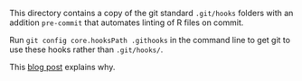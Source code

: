 This directory contains a copy of the git standard `.git/hooks` folders with an addition `pre-commit` that automates linting of R files on commit.

Run `git config core.hooksPath .githooks` in the command line to get git to use these hooks rather than `.git/hooks/`.

This [blog post](https://www.viget.com/articles/two-ways-to-share-git-hooks-with-your-team/) explains why.